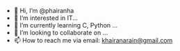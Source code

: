 - 👋 Hi, I’m @phairanha
- 👀 I’m interested in IT...
- 🌱 I’m currently learning C, Python ...
- 💞️ I’m looking to collaborate on ...
- 📫 How to reach me via email: khairanarain@gmail.com

<!---
phairanha/phairanha is a ✨ special ✨ repository because its `README.md` (this file) appears on your GitHub profile.
You can click the Preview link to take a look at your changes.
--->
